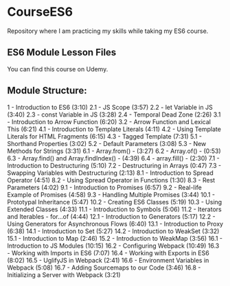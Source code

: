 # CourseES6
Repository where I am practicing my skills while taking my ES6 course.

## ES6 Module Lesson Files
You can find this course on Udemy.

## Module Structure:
1 - Introduction to ES6 (3:10)
2.1 - JS Scope (3:57)
2.2 - let Variable in JS (3:40)
2.3 - const Variable in JS (3:28)
2.4 - Temporal Dead Zone (2:26)
3.1 - Introduction to Arrow Function (6:20)
3.2 - Arrow Function and Lexical This (6:21)
4.1 - Introduction to Template Literals (4:11)
4.2 - Using Template Literals for HTML Fragments (6:15)
4.3 - Tagged Template (7:31)
5.1 - Shorthand Properties (3:02)
5.2 - Default Parameters (3:08)
5.3 - New Methods for Strings (3:31)
6.1 - Array.from() - (3:27)
6.2 - Array.of() - (0:53)
6.3 - Array.find() and Array.findIndex() - (4:39)
6.4 - array.fill() - (2:30)
7.1 - Introduction to Destructuring (5:10)
7.2 - Destructuring in Arrays (0:47)
7.3 - Swapping Variables with Destructuring (2:13)
8.1 - Introduction to Spread Operator (4:51)
8.2 - Using Spread Operator in Functions (1:30)
8.3 - Rest Parameters (4:02)
9.1 - Introduction to Promises (6:57)
9.2 - Real-life Example of Promises (4:58)
9.3 - Handling Multiple Promises (3:44)
10.1 - Prototypal Inheritance (5:47)
10.2 - Creating ES6 Classes (5:19)
10.3 - Using Extended Classes (4:33)
11.1 - Introduction to Symbols (5:06)
11.2 - Iterators and Iterables - for...of (4:44)
12.1 - Introduction to Generators (5:17)
12.2 - Using Generators for Asynchronous Flows (6:40)
13.1 - Introduction to Proxy (6:38)
14.1 - Introduction to Set (5:27)
14.2 - Introduction to WeakSet (3:32)
15.1 - Introduction to Map (2:46)
15.2 - Introduction to WeakMap (3:56)
16.1 - Introduction to JS Modules (10:15)
16.2 - Configuring Webpack (10:49)
16.3 - Working with Imports in ES6 (7:07)
16.4 - Working with Exports in ES6 (8:02)
16.5 - UglifyJS in Webpack (2:41)
16.6 - Environment Variables in Webpack (5:08)
16.7 - Adding Sourcemaps to our Code (3:46)
16.8 - Initializing a Server with Webpack (3:21)


